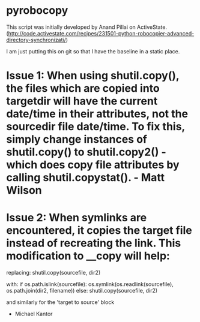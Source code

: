 # pyrobocopy

This script was initially developed by Anand Pillai on ActiveState.
(http://code.activestate.com/recipes/231501-python-robocopier-advanced-directory-synchronizati/)

I am just putting this on git so that I have the baseline in a static place.

# Issue 1: When using shutil.copy(), the files which are copied into targetdir will have the current date/time in their attributes, not the sourcedir file date/time. To fix this, simply change instances of shutil.copy() to shutil.copy2() - which does copy file attributes by calling shutil.copystat(). - Matt Wilson

# Issue 2: When symlinks are encountered, it copies the target file instead of recreating the link. This modification to __copy will help:

replacing: shutil.copy(sourcefile, dir2)

with: if os.path.islink(sourcefile): os.symlink(os.readlink(sourcefile), os.path.join(dir2, filename)) else: shutil.copy(sourcefile, dir2)

and similarly for the 'target to source' block

 - Michael Kantor